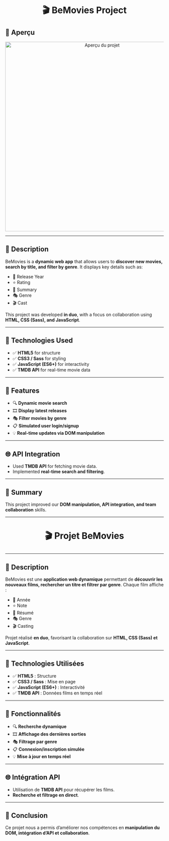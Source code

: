 

<h1 align="center"> 🎬 BeMovies Project
  
## 📸 Aperçu
<p align="center">
  <img src="previewBemovie.pngg" alt="Aperçu du projet" width="600">
</p>


---

## 📖 Description
BeMovies is a **dynamic web app** that allows users to **discover new movies, search by title, and filter by genre**. It displays key details such as:

- 📅 Release Year
- ⭐ Rating
- 📖 Summary
- 🎭 Genre
- 🎬 Cast

This project was developed **in duo**, with a focus on collaboration using **HTML, CSS (Sass), and JavaScript**.

---

## 🔧 Technologies Used
- ✅ **HTML5** for structure
- ✅ **CSS3 / Sass** for styling
- ✅ **JavaScript (ES6+)** for interactivity
- ✅ **TMDB API** for real-time movie data

---

## 🚀 Features
- 🔍 **Dynamic movie search**
- 🎞 **Display latest releases**
- 🎭 **Filter movies by genre**
- 📋 **Simulated user login/signup**
- 💡 **Real-time updates via DOM manipulation**

---

## 🌐 API Integration
- Used **TMDB API** for fetching movie data.
- Implemented **real-time search and filtering**.

---

## 🎯 Summary
This project improved our **DOM manipulation, API integration, and team collaboration** skills.

---

<h1 align="center"> 🎬 Projet BeMovies


---

## 📖 Description
BeMovies est une **application web dynamique** permettant de **découvrir les nouveaux films, rechercher un titre et filtrer par genre**. Chaque film affiche :

- 📅 Année
- ⭐ Note
- 📖 Résumé
- 🎭 Genre
- 🎬 Casting

Projet réalisé **en duo**, favorisant la collaboration sur **HTML, CSS (Sass) et JavaScript**.

---

## 🔧 Technologies Utilisées
- ✅ **HTML5** : Structure
- ✅ **CSS3 / Sass** : Mise en page
- ✅ **JavaScript (ES6+)** : Interactivité
- ✅ **TMDB API** : Données films en temps réel

---

## 🚀 Fonctionnalités
- 🔍 **Recherche dynamique**
- 🎞 **Affichage des dernières sorties**
- 🎭 **Filtrage par genre**
- 📋 **Connexion/inscription simulée**
- 💡 **Mise à jour en temps réel**

---

## 🌐 Intégration API
- Utilisation de **TMDB API** pour récupérer les films.
- **Recherche et filtrage en direct**.

---

## 🎯 Conclusion
Ce projet nous a permis d’améliorer nos compétences en **manipulation du DOM, intégration d’API et collaboration**.
